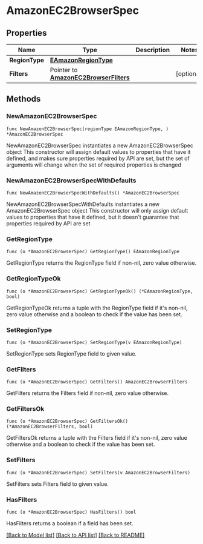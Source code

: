 # AmazonEC2BrowserSpec

## Properties

Name | Type | Description | Notes
------------ | ------------- | ------------- | -------------
**RegionType** | [**EAmazonRegionType**](EAmazonRegionType.md) |  | 
**Filters** | Pointer to [**AmazonEC2BrowserFilters**](AmazonEC2BrowserFilters.md) |  | [optional] 

## Methods

### NewAmazonEC2BrowserSpec

`func NewAmazonEC2BrowserSpec(regionType EAmazonRegionType, ) *AmazonEC2BrowserSpec`

NewAmazonEC2BrowserSpec instantiates a new AmazonEC2BrowserSpec object
This constructor will assign default values to properties that have it defined,
and makes sure properties required by API are set, but the set of arguments
will change when the set of required properties is changed

### NewAmazonEC2BrowserSpecWithDefaults

`func NewAmazonEC2BrowserSpecWithDefaults() *AmazonEC2BrowserSpec`

NewAmazonEC2BrowserSpecWithDefaults instantiates a new AmazonEC2BrowserSpec object
This constructor will only assign default values to properties that have it defined,
but it doesn't guarantee that properties required by API are set

### GetRegionType

`func (o *AmazonEC2BrowserSpec) GetRegionType() EAmazonRegionType`

GetRegionType returns the RegionType field if non-nil, zero value otherwise.

### GetRegionTypeOk

`func (o *AmazonEC2BrowserSpec) GetRegionTypeOk() (*EAmazonRegionType, bool)`

GetRegionTypeOk returns a tuple with the RegionType field if it's non-nil, zero value otherwise
and a boolean to check if the value has been set.

### SetRegionType

`func (o *AmazonEC2BrowserSpec) SetRegionType(v EAmazonRegionType)`

SetRegionType sets RegionType field to given value.


### GetFilters

`func (o *AmazonEC2BrowserSpec) GetFilters() AmazonEC2BrowserFilters`

GetFilters returns the Filters field if non-nil, zero value otherwise.

### GetFiltersOk

`func (o *AmazonEC2BrowserSpec) GetFiltersOk() (*AmazonEC2BrowserFilters, bool)`

GetFiltersOk returns a tuple with the Filters field if it's non-nil, zero value otherwise
and a boolean to check if the value has been set.

### SetFilters

`func (o *AmazonEC2BrowserSpec) SetFilters(v AmazonEC2BrowserFilters)`

SetFilters sets Filters field to given value.

### HasFilters

`func (o *AmazonEC2BrowserSpec) HasFilters() bool`

HasFilters returns a boolean if a field has been set.


[[Back to Model list]](../README.md#documentation-for-models) [[Back to API list]](../README.md#documentation-for-api-endpoints) [[Back to README]](../README.md)


